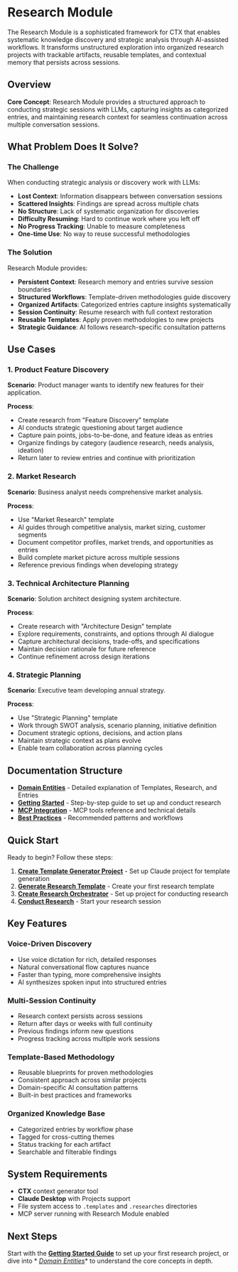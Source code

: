 # Research Module

The Research Module is a sophisticated framework for CTX that enables systematic knowledge discovery and strategic
analysis through AI-assisted workflows. It transforms unstructured exploration into organized research projects with
trackable artifacts, reusable templates, and contextual memory that persists across sessions.

## Overview

**Core Concept**: Research Module provides a structured approach to conducting strategic sessions with LLMs, capturing
insights as categorized entries, and maintaining research context for seamless continuation across multiple conversation
sessions.

## What Problem Does It Solve?

### The Challenge

When conducting strategic analysis or discovery work with LLMs:

- **Lost Context**: Information disappears between conversation sessions
- **Scattered Insights**: Findings are spread across multiple chats
- **No Structure**: Lack of systematic organization for discoveries
- **Difficulty Resuming**: Hard to continue work where you left off
- **No Progress Tracking**: Unable to measure completeness
- **One-time Use**: No way to reuse successful methodologies

### The Solution

Research Module provides:

- **Persistent Context**: Research memory and entries survive session boundaries
- **Structured Workflows**: Template-driven methodologies guide discovery
- **Organized Artifacts**: Categorized entries capture insights systematically
- **Session Continuity**: Resume research with full context restoration
- **Reusable Templates**: Apply proven methodologies to new projects
- **Strategic Guidance**: AI follows research-specific consultation patterns

## Use Cases

### 1. Product Feature Discovery

**Scenario**: Product manager wants to identify new features for their application.

**Process**:

- Create research from "Feature Discovery" template
- AI conducts strategic questioning about target audience
- Capture pain points, jobs-to-be-done, and feature ideas as entries
- Organize findings by category (audience research, needs analysis, ideation)
- Return later to review entries and continue with prioritization

### 2. Market Research

**Scenario**: Business analyst needs comprehensive market analysis.

**Process**:

- Use "Market Research" template
- AI guides through competitive analysis, market sizing, customer segments
- Document competitor profiles, market trends, and opportunities as entries
- Build complete market picture across multiple sessions
- Reference previous findings when developing strategy

### 3. Technical Architecture Planning

**Scenario**: Solution architect designing system architecture.

**Process**:

- Create research with "Architecture Design" template
- Explore requirements, constraints, and options through AI dialogue
- Capture architectural decisions, trade-offs, and specifications
- Maintain decision rationale for future reference
- Continue refinement across design iterations

### 4. Strategic Planning

**Scenario**: Executive team developing annual strategy.

**Process**:

- Use "Strategic Planning" template
- Work through SWOT analysis, scenario planning, initiative definition
- Document strategic options, decisions, and action plans
- Maintain strategic context as plans evolve
- Enable team collaboration across planning cycles

## Documentation Structure

- **[Domain Entities](entities.md)** - Detailed explanation of Templates, Research, and Entries
- **[Getting Started](getting-started.md)** - Step-by-step guide to set up and conduct research
- **[MCP Integration](mcp.md)** - MCP tools reference and technical details
- **[Best Practices](best-practices.md)** - Recommended patterns and workflows

## Quick Start

Ready to begin? Follow these steps:

1. **[Create Template Generator Project](getting-started.md#step-1-template-generator)** - Set up Claude project for
   template generation
2. **[Generate Research Template](getting-started.md#step-2-generate-template)** - Create your first research template
3. **[Create Research Orchestrator](getting-started.md#step-3-create-orchestrator)** - Set up project for conducting
   research
4. **[Conduct Research](getting-started.md#step-4-conduct-research)** - Start your research session

## Key Features

### Voice-Driven Discovery

- Use voice dictation for rich, detailed responses
- Natural conversational flow captures nuance
- Faster than typing, more comprehensive insights
- AI synthesizes spoken input into structured entries

### Multi-Session Continuity

- Research context persists across sessions
- Return after days or weeks with full continuity
- Previous findings inform new questions
- Progress tracking across multiple work sessions

### Template-Based Methodology

- Reusable blueprints for proven methodologies
- Consistent approach across similar projects
- Domain-specific AI consultation patterns
- Built-in best practices and frameworks

### Organized Knowledge Base

- Categorized entries by workflow phase
- Tagged for cross-cutting themes
- Status tracking for each artifact
- Searchable and filterable findings

## System Requirements

- **CTX** context generator tool
- **Claude Desktop** with Projects support
- File system access to `.templates` and `.researches` directories
- MCP server running with Research Module enabled

## Next Steps

Start with the **[Getting Started Guide](getting-started.md)** to set up your first research project, or dive into *
*[Domain Entities](entities.md)** to understand the core concepts in depth.